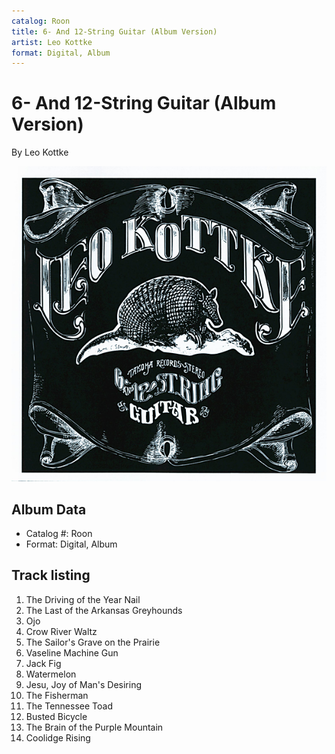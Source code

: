 ```yaml
---
catalog: Roon
title: 6- And 12-String Guitar (Album Version)
artist: Leo Kottke
format: Digital, Album
---
```


# 6- And 12-String Guitar (Album Version)

By Leo Kottke

![](../../assets/albumcovers/Leo_Kottke-6-_And_12-String_Guitar_Album_Version.png)

## Album Data

- Catalog #: Roon
- Format: Digital, Album


## Track listing


1. The Driving of the Year Nail
2. The Last of the Arkansas Greyhounds
3. Ojo
4. Crow River Waltz
5. The Sailor's Grave on the Prairie
6. Vaseline Machine Gun
7. Jack Fig
8. Watermelon
9. Jesu, Joy of Man's Desiring
10. The Fisherman
11. The Tennessee Toad
12. Busted Bicycle
13. The Brain of the Purple Mountain
14. Coolidge Rising

